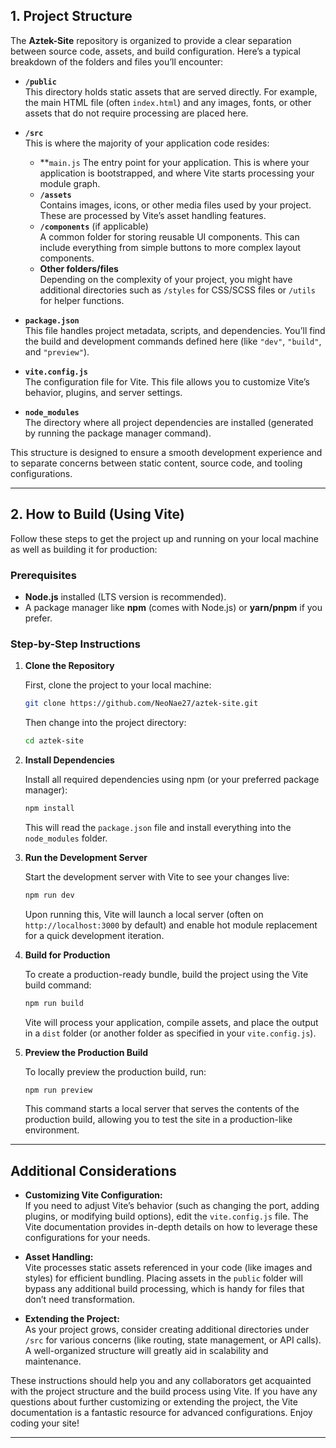 ## 1. Project Structure

The **Aztek-Site** repository is organized to provide a clear separation between source code, assets, and build configuration. Here’s a typical breakdown of the folders and files you’ll encounter:

- **`/public`**  
  This directory holds static assets that are served directly. For example, the main HTML file (often `index.html`) and any images, fonts, or other assets that do not require processing are placed here.

- **`/src`**  
  This is where the majority of your application code resides:
  - **`main.js`
    The entry point for your application. This is where your application is bootstrapped, and where Vite starts processing your module graph.
  - **`/assets`**  
    Contains images, icons, or other media files used by your project. These are processed by Vite’s asset handling features.
  - **`/components`** (if applicable)  
    A common folder for storing reusable UI components. This can include everything from simple buttons to more complex layout components.
  - **Other folders/files**  
    Depending on the complexity of your project, you might have additional directories such as `/styles` for CSS/SCSS files or `/utils` for helper functions.

- **`package.json`**  
  This file handles project metadata, scripts, and dependencies. You’ll find the build and development commands defined here (like `"dev"`, `"build"`, and `"preview"`).

- **`vite.config.js`**  
  The configuration file for Vite. This file allows you to customize Vite’s behavior, plugins, and server settings.

- **`node_modules`**  
  The directory where all project dependencies are installed (generated by running the package manager command).

This structure is designed to ensure a smooth development experience and to separate concerns between static content, source code, and tooling configurations.

---

## 2. How to Build (Using Vite)

Follow these steps to get the project up and running on your local machine as well as building it for production:

### Prerequisites

- **Node.js** installed (LTS version is recommended).  
- A package manager like **npm** (comes with Node.js) or **yarn/pnpm** if you prefer.

### Step-by-Step Instructions

1. **Clone the Repository**

   First, clone the project to your local machine:
   ```bash
   git clone https://github.com/NeoNae27/aztek-site.git
   ```
   Then change into the project directory:
   ```bash
   cd aztek-site
   ```

2. **Install Dependencies**

   Install all required dependencies using npm (or your preferred package manager):
   ```bash
   npm install
   ```
   This will read the `package.json` file and install everything into the `node_modules` folder.

3. **Run the Development Server**

   Start the development server with Vite to see your changes live:
   ```bash
   npm run dev
   ```
   Upon running this, Vite will launch a local server (often on `http://localhost:3000` by default) and enable hot module replacement for a quick development iteration.

4. **Build for Production**

   To create a production-ready bundle, build the project using the Vite build command:
   ```bash
   npm run build
   ```
   Vite will process your application, compile assets, and place the output in a `dist` folder (or another folder as specified in your `vite.config.js`).

5. **Preview the Production Build**

   To locally preview the production build, run:
   ```bash
   npm run preview
   ```
   This command starts a local server that serves the contents of the production build, allowing you to test the site in a production-like environment.

---

## Additional Considerations

- **Customizing Vite Configuration:**  
  If you need to adjust Vite’s behavior (such as changing the port, adding plugins, or modifying build options), edit the `vite.config.js` file. The Vite documentation provides in-depth details on how to leverage these configurations for your needs.

- **Asset Handling:**  
  Vite processes static assets referenced in your code (like images and styles) for efficient bundling. Placing assets in the `public` folder will bypass any additional build processing, which is handy for files that don’t need transformation.

- **Extending the Project:**  
  As your project grows, consider creating additional directories under `/src` for various concerns (like routing, state management, or API calls). A well-organized structure will greatly aid in scalability and maintenance.

These instructions should help you and any collaborators get acquainted with the project structure and the build process using Vite. If you have any questions about further customizing or extending the project, the Vite documentation is a fantastic resource for advanced configurations. Enjoy coding your site!

--- 
